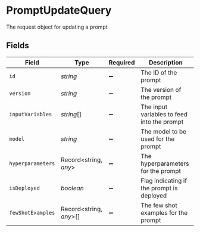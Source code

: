 # PromptUpdateQuery

The request object for updating a prompt


## Fields

| Field                                       | Type                                        | Required                                    | Description                                 |
| ------------------------------------------- | ------------------------------------------- | ------------------------------------------- | ------------------------------------------- |
| `id`                                        | *string*                                    | :heavy_minus_sign:                          | The ID of the prompt                        |
| `version`                                   | *string*                                    | :heavy_minus_sign:                          | The version of the prompt                   |
| `inputVariables`                            | *string*[]                                  | :heavy_minus_sign:                          | The input variables to feed into the prompt |
| `model`                                     | *string*                                    | :heavy_minus_sign:                          | The model to be used for the prompt         |
| `hyperparameters`                           | Record<string, *any*>                       | :heavy_minus_sign:                          | The hyperparameters for the prompt          |
| `isDeployed`                                | *boolean*                                   | :heavy_minus_sign:                          | Flag indicating if the prompt is deployed   |
| `fewShotExamples`                           | Record<string, *any*>[]                     | :heavy_minus_sign:                          | The few shot examples for the prompt        |